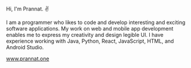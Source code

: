 Hi, I'm Prannat. :v:

I am a programmer who likes to code and develop interesting and exciting software applications. 
My work on web and mobile app development enables me to express my creativity and design legible UI. 
I have experience working with Java, Python, React, JavaScript, HTML, and Android Studio.

www.prannat.one
